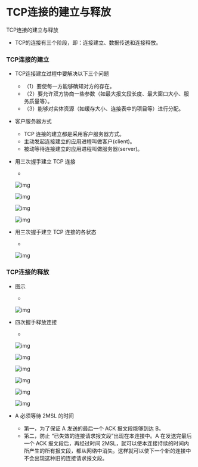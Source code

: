 # TCP连接的建立与释放

TCP连接的建立与释放

- TCP的连接有三个阶段，即：连接建立、数据传送和连接释放。

### TCP连接的建立

- TCP连接建立过程中要解决以下三个问题

  - （1）要使每一方能够确知对方的存在。
  - （2）要允许双方协商一些参数（如最大报文段长度、最大窗口大小、服务质量等）。
  - （3）能够对实体资源（如缓存大小、连接表中的项目等）进行分配。

- 客户服务器方式

  - TCP 连接的建立都是采用客户服务器方式。
  - 主动发起连接建立的应用进程叫做客户(client)。
  - 被动等待连接建立的应用进程叫做服务器(server)。

- 用三次握手建立 TCP 连接 

  - 

    ![img](https://cdn.jsdelivr.net/gh/ZanderZhao/img20/file/20200115191640.png)

    ![img](https://cdn.jsdelivr.net/gh/ZanderZhao/img20/file/20200115191641.png)

    ![img](https://cdn.jsdelivr.net/gh/ZanderZhao/img20/file/20200115191642.png)

    ![img](https://cdn.jsdelivr.net/gh/ZanderZhao/img20/file/20200115191643.png)

- 用三次握手建立 TCP 连接的各状态 

  - 

    ![img](https://cdn.jsdelivr.net/gh/ZanderZhao/img20/file/20200115191644.png)

### TCP连接的释放

- 图示

  - 

    ![img](https://cdn.jsdelivr.net/gh/ZanderZhao/img20/file/20200115191645.png)

- 四次握手释放连接

  - 

    ![img](https://cdn.jsdelivr.net/gh/ZanderZhao/img20/file/20200115191646.png)

    ![img](https://cdn.jsdelivr.net/gh/ZanderZhao/img20/file/20200115191647.png)

    ![img](https://cdn.jsdelivr.net/gh/ZanderZhao/img20/file/20200115191648.png)

    ![img](https://cdn.jsdelivr.net/gh/ZanderZhao/img20/file/20200115191649.png)

    ![img](https://cdn.jsdelivr.net/gh/ZanderZhao/img20/file/20200115191650.png)

    ![img](https://cdn.jsdelivr.net/gh/ZanderZhao/img20/file/20200115191651.png)

- A 必须等待 2MSL 的时间

  - 第一，为了保证 A 发送的最后一个 ACK 报文段能够到达 B。
  - 第二，防止 “已失效的连接请求报文段”出现在本连接中。A 在发送完最后一个 ACK 报文段后，再经过时间 2MSL，就可以使本连接持续的时间内所产生的所有报文段，都从网络中消失。这样就可以使下一个新的连接中不会出现这种旧的连接请求报文段。



